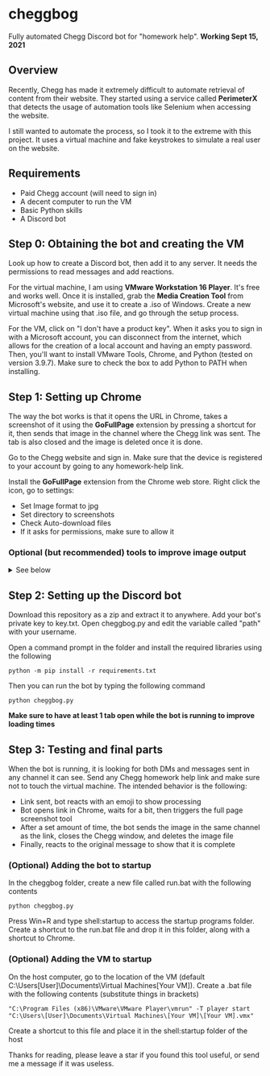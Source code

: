 # cheggbog
Fully automated Chegg Discord bot for "homework help".
**Working Sept 15, 2021**

## Overview
Recently, Chegg has made it extremely difficult to automate retrieval of content from their website. They started using a service called **PerimeterX** that detects the usage of automation tools like Selenium when accessing the website.

I still wanted to automate the process, so I took it to the extreme with this project. It uses a virtual machine and fake keystrokes to simulate a real user on the website.

## Requirements
- Paid Chegg account (will need to sign in)
- A decent computer to run the VM
- Basic Python skills
- A Discord bot

## Step 0: Obtaining the bot and creating the VM
Look up how to create a Discord bot, then add it to any server. It needs the permissions to read messages and add reactions.

For the virtual machine, I am using **VMware Workstation 16 Player**. It's free and works well. Once it is installed, grab the **Media Creation Tool** from Microsoft's website, and use it to create a .iso of Windows. Create a new virtual machine using that .iso file, and go through the setup process.

For the VM, click on "I don't have a product key". When it asks you to sign in with a Microsoft account, you can disconnect from the internet, which allows for the creation of a local account and having an empty password. Then, you'll want to install VMware Tools, Chrome, and Python (tested on version 3.9.7). Make sure to check the box to add Python to PATH when installing.

## Step 1: Setting up Chrome
The way the bot works is that it opens the URL in Chrome, takes a screenshot of it using the **GoFullPage** extension by pressing a shortcut for it, then sends that image in the channel where the Chegg link was sent. The tab is also closed and the image is deleted once it is done.

Go to the Chegg website and sign in. Make sure that the device is registered to your account by going to any homework-help link.

Install the **GoFullPage** extension from the Chrome web store. Right click the icon, go to settings:
- Set Image format to jpg
- Set directory to screenshots
- Check Auto-download files
- If it asks for permissions, make sure to allow it

### Optional (but recommended) tools to improve image output
<details>
  <summary>See below</summary>
  
Install uBlock Origin and add the following as a filter to trim useless page information
```
! 2021-09-10 https://www.chegg.com
www.chegg.com##.loggedIn.subtype-.type-study.kit-kat-search.force-desktop.chgg-hdr
www.chegg.com##.header-nav.no-subnav.no-nav.chg-body > div > oc-component
www.chegg.com##.sidebar-container
www.chegg.com##.right-sidebar
www.chegg.com##.csrec-cards.csrec-qna
www.chegg.com###playerpages-right-content
www.chegg.com##.playerpages-right-content.col-3
```

Install Tampermonkey and add the following as a script to improve formatting
```javascript
// ==UserScript==
// @name         Clean Chegg Website
// @namespace    http://tampermonkey.net/
// @version      1.0
// @description  try to take over the world!
// @author       You
// @match        https://www.chegg.com/homework-help/questions-and-answers/*
// @icon         https://www.google.com/s2/favicons?domain=chegg.com
// @grant        none
// ==/UserScript==

(function() {
    'use strict';

    document.querySelector("div.chg-container.center-content").style.maxWidth = "calc(100% - 13px)";
    document.querySelector("div.chg-container.center-content").style.padding = "0";
    document.querySelector("div.chg-container.center-content").style.margin = "0";
    document.querySelector("div.main-content.question-page").style.width = "calc(100% - 13px)";
    document.getElementById("popup-4").style.paddingBottom = "0";
    document.querySelector("div.chg-footer").style.display = "none";
    document.querySelector('div.txt-2-small.global-breadcrumb').style.display = "none";
    document.querySelector('div.parent-container.question-headline').style.paddingTop = "0";
    document.querySelector('div.parent-container.question-headline').style.paddingBottom = "0";
    document.querySelector('div.main-content.question-page').style.width = "100%";
    document.querySelector('div.chg-content.HomeworkhelpQuestion').style.padding = "0";
    document.querySelector('div.chg-content.HomeworkhelpQuestion').style.minWidth = "unset";
})();
```

Change the VM resolution to something like 1600x1200 in Display Settings in Windows

In Chrome, set a default resolution by right clicking on the empty space next to the tabs and clicking Size (unsure if this works).

</details>

## Step 2: Setting up the Discord bot
Download this repository as a zip and extract it to anywhere. Add your bot's private key to key.txt. 
Open cheggbog.py and edit the variable called "path" with your username.

Open a command prompt in the folder and install the required libraries using the following
```
python -m pip install -r requirements.txt
```

Then you can run the bot by typing the following command
```
python cheggbog.py
```
**Make sure to have at least 1 tab open while the bot is running to improve loading times**

## Step 3: Testing and final parts
When the bot is running, it is looking for both DMs and messages sent in any channel it can see. Send any Chegg homework help link and make sure not to touch the virtual machine. The intended behavior is the following:
- Link sent, bot reacts with an emoji to show processing
- Bot opens link in Chrome, waits for a bit, then triggers the full page screenshot tool
- After a set amount of time, the bot sends the image in the same channel as the link, closes the Chegg window, and deletes the image file
- Finally, reacts to the original message to show that it is complete

### (Optional) Adding the bot to startup
In the cheggbog folder, create a new file called run.bat with the following contents
```
python cheggbog.py
```
Press Win+R and type shell:startup to access the startup programs folder. Create a shortcut to the run.bat file and drop it in this folder, along with a shortcut to Chrome.

### (Optional) Adding the VM to startup
On the host computer, go to the location of the VM (default C:\Users\[User]\Documents\Virtual Machines\[Your VM]).
Create a .bat file with the following contents (substitute things in brackets)
```
"C:\Program Files (x86)\VMware\VMware Player\vmrun" -T player start "C:\Users\[User]\Documents\Virtual Machines\[Your VM]\[Your VM].vmx"
```
Create a shortcut to this file and place it in the shell:startup folder of the host



Thanks for reading, please leave a star if you found this tool useful, or send me a message if it was useless.
